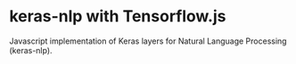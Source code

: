 # keras-nlp with Tensorflow.js

Javascript implementation of Keras layers for Natural Language Processing (keras-nlp).
